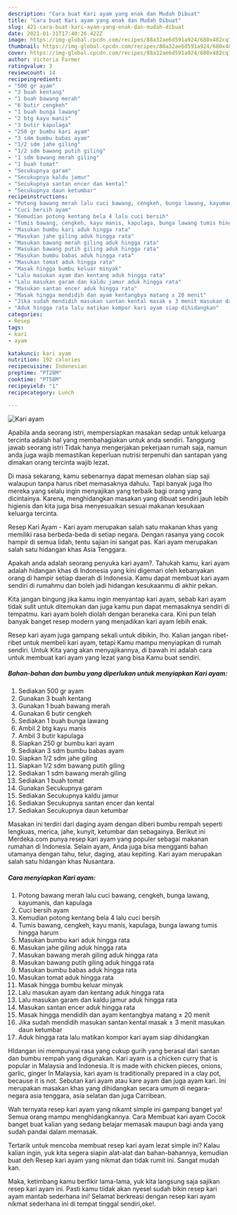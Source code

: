 ```yaml
---
description: "Cara buat Kari ayam yang enak dan Mudah Dibuat"
title: "Cara buat Kari ayam yang enak dan Mudah Dibuat"
slug: 421-cara-buat-kari-ayam-yang-enak-dan-mudah-dibuat
date: 2021-01-31T17:40:26.422Z
image: https://img-global.cpcdn.com/recipes/88a32ae6d591a924/680x482cq70/kari-ayam-foto-resep-utama.jpg
thumbnail: https://img-global.cpcdn.com/recipes/88a32ae6d591a924/680x482cq70/kari-ayam-foto-resep-utama.jpg
cover: https://img-global.cpcdn.com/recipes/88a32ae6d591a924/680x482cq70/kari-ayam-foto-resep-utama.jpg
author: Victoria Farmer
ratingvalue: 3
reviewcount: 14
recipeingredient:
- "500 gr ayam"
- "3 buah kentang"
- "1 buah bawang merah"
- "6 butir cengkeh"
- "1 buah bunga lawang"
- "2 btg kayu manis"
- "3 butir kapulaga"
- "250 gr bumbu kari ayam"
- "3 sdm bumbu babas ayam"
- "1/2 sdm jahe giling"
- "1/2 sdm bawang putih giling"
- "1 sdm bawang merah giling"
- "1 buah tomat"
- "Secukupnya garam"
- "Secukupnya kaldu jamur"
- "Secukupnya santan encer dan kental"
- "Secukupnya daun ketumbar"
recipeinstructions:
- "Potong bawang merah lalu cuci bawang, cengkeh, bunga lawang, kayumanis, dan kapulaga"
- "Cuci bersih ayam"
- "Kemudian potong kentang bela 4 lalu cuci bersih"
- "Tumis bawang, cengkeh, kayu manis, kapulaga, bunga lawang tumis hingga harum"
- "Masukan bumbu kari aduk hingga rata"
- "Masukan jahe giling aduk hingga rata"
- "Masukan bawang merah giling aduk hingga rata"
- "Masukan bawang putih giling aduk hingga rata"
- "Masukan bumbu babas aduk hingga rata"
- "Masukan tomat aduk hingga rata"
- "Masak hingga bumbu keluar minyak"
- "Lalu masukan ayam dan kentang aduk hingga rata"
- "Lalu masukan garam dan kaldu jamur aduk hingga rata"
- "Masukan santan encer aduk hingga rata"
- "Masak hingga mendidih dan ayam kentangbya matang ± 20 menit"
- "Jika sudah mendidih masukan santan kental masak ± 3 menit masukan daun ketumbar"
- "Aduk hingga rata lalu matikan kompor kari ayam siap dihidangkan"
categories:
- Resep
tags:
- kari
- ayam

katakunci: kari ayam 
nutrition: 192 calories
recipecuisine: Indonesian
preptime: "PT28M"
cooktime: "PT58M"
recipeyield: "1"
recipecategory: Lunch

---
```



![Kari ayam](https://img-global.cpcdn.com/recipes/88a32ae6d591a924/680x482cq70/kari-ayam-foto-resep-utama.jpg)

Apabila anda seorang istri, mempersiapkan masakan sedap untuk keluarga tercinta adalah hal yang membahagiakan untuk anda sendiri. Tanggung jawab seorang istri Tidak hanya mengerjakan pekerjaan rumah saja, namun anda juga wajib memastikan keperluan nutrisi terpenuhi dan santapan yang dimakan orang tercinta wajib lezat.

Di masa  sekarang, kamu sebenarnya dapat memesan olahan siap saji walaupun tanpa harus ribet memasaknya dahulu. Tapi banyak juga lho mereka yang selalu ingin menyajikan yang terbaik bagi orang yang dicintainya. Karena, menghidangkan masakan yang dibuat sendiri jauh lebih higienis dan kita juga bisa menyesuaikan sesuai makanan kesukaan keluarga tercinta. 

Resep Kari Ayam - Kari ayam merupakan salah satu makanan khas yang memiliki rasa berbeda-beda di setiap negara. Dengan rasanya yang cocok hampir di semua lidah, tentu sajian ini sangat pas. Kari ayam merupakan salah satu hidangan khas Asia Tenggara.

Apakah anda adalah seorang penyuka kari ayam?. Tahukah kamu, kari ayam adalah hidangan khas di Indonesia yang kini digemari oleh kebanyakan orang di hampir setiap daerah di Indonesia. Kamu dapat membuat kari ayam sendiri di rumahmu dan boleh jadi hidangan kesukaanmu di akhir pekan.

Kita jangan bingung jika kamu ingin menyantap kari ayam, sebab kari ayam tidak sulit untuk ditemukan dan juga kamu pun dapat memasaknya sendiri di tempatmu. kari ayam boleh diolah dengan beraneka cara. Kini pun telah banyak banget resep modern yang menjadikan kari ayam lebih enak.

Resep kari ayam juga gampang sekali untuk dibikin, lho. Kalian jangan ribet-ribet untuk membeli kari ayam, tetapi Kamu mampu menyiapkan di rumah sendiri. Untuk Kita yang akan menyajikannya, di bawah ini adalah cara untuk membuat kari ayam yang lezat yang bisa Kamu buat sendiri.

<!--inarticleads1-->

##### Bahan-bahan dan bumbu yang diperlukan untuk menyiapkan Kari ayam:

1. Sediakan 500 gr ayam
1. Gunakan 3 buah kentang
1. Gunakan 1 buah bawang merah
1. Gunakan 6 butir cengkeh
1. Sediakan 1 buah bunga lawang
1. Ambil 2 btg kayu manis
1. Ambil 3 butir kapulaga
1. Siapkan 250 gr bumbu kari ayam
1. Sediakan 3 sdm bumbu babas ayam
1. Siapkan 1/2 sdm jahe giling
1. Siapkan 1/2 sdm bawang putih giling
1. Sediakan 1 sdm bawang merah giling
1. Sediakan 1 buah tomat
1. Gunakan Secukupnya garam
1. Sediakan Secukupnya kaldu jamur
1. Sediakan Secukupnya santan encer dan kental
1. Sediakan Secukupnya daun ketumbar


Masakan ini terdiri dari daging ayam dengan diberi bumbu rempah seperti lengkuas, merica, jahe, kunyit, ketumbar dan sebagainya. Berikut ini Merdeka.com punya resep kari ayam yang populer sebagai makanan rumahan di Indonesia. Selain ayam, Anda juga bisa mengganti bahan utamanya dengan tahu, telur, daging, atau kepiting. Kari ayam merupakan salah satu hidangan khas Nusantara. 

<!--inarticleads2-->

##### Cara menyiapkan Kari ayam:

1. Potong bawang merah lalu cuci bawang, cengkeh, bunga lawang, kayumanis, dan kapulaga
1. Cuci bersih ayam
1. Kemudian potong kentang bela 4 lalu cuci bersih
1. Tumis bawang, cengkeh, kayu manis, kapulaga, bunga lawang tumis hingga harum
1. Masukan bumbu kari aduk hingga rata
1. Masukan jahe giling aduk hingga rata
1. Masukan bawang merah giling aduk hingga rata
1. Masukan bawang putih giling aduk hingga rata
1. Masukan bumbu babas aduk hingga rata
1. Masukan tomat aduk hingga rata
1. Masak hingga bumbu keluar minyak
1. Lalu masukan ayam dan kentang aduk hingga rata
1. Lalu masukan garam dan kaldu jamur aduk hingga rata
1. Masukan santan encer aduk hingga rata
1. Masak hingga mendidih dan ayam kentangbya matang ± 20 menit
1. Jika sudah mendidih masukan santan kental masak ± 3 menit masukan daun ketumbar
1. Aduk hingga rata lalu matikan kompor kari ayam siap dihidangkan


HIdangan ini mempunyai rasa yang cukup gurih yang berasal dari santan dan bumbu rempah yang digunakan. Kari ayam is a chicken curry that is popular in Malaysia and Indonesia. It is made with chicken pieces, onions, garlic, ginger In Malaysia, kari ayam is traditionally prepared in a clay pot, because it is not. Sebutan kari ayam atau kare ayam dan juga ayam kari. Ini merupakan masakan khas yang dihidangkan secara umum di negara-negara asia tenggara, asia selatan dan juga Carribean. 

Wah ternyata resep kari ayam yang nikamt simple ini gampang banget ya! Semua orang mampu menghidangkannya. Cara Membuat kari ayam Cocok banget buat kalian yang sedang belajar memasak maupun bagi anda yang sudah pandai dalam memasak.

Tertarik untuk mencoba membuat resep kari ayam lezat simple ini? Kalau kalian ingin, yuk kita segera siapin alat-alat dan bahan-bahannya, kemudian buat deh Resep kari ayam yang nikmat dan tidak rumit ini. Sangat mudah kan. 

Maka, ketimbang kamu berfikir lama-lama, yuk kita langsung saja sajikan resep kari ayam ini. Pasti kamu tiidak akan nyesel sudah bikin resep kari ayam mantab sederhana ini! Selamat berkreasi dengan resep kari ayam nikmat sederhana ini di tempat tinggal sendiri,oke!.


